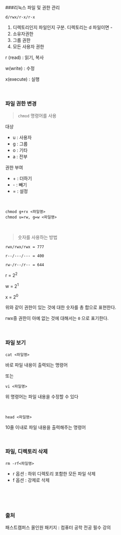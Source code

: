 ###리눅스 파일 및 권한 관리

```d/rwx/r-x/r-x```

1. 디렉토리인지 파일인지 구분. 디렉토리는 d 파일이면 -
2. 소유자권한
3. 그룹 권한
4. 모든 사용자 권한

r (read) :  읽기, 복사

w(write) :  수정

x(execute) :  실행 

<br/>

### 파일 권한 변경

>  ``chmod``  명령어를 사용

대상

*  u  : 사용자
*  g  : 그룹
*  o  : 기타
*  a  : 전부 

권한 부여

*  \+  :  더하기
*  \-   :  빼기
*  =  :  설정

<br/>

```
chmod g+rx <파일명>
chmod u=rw, g=w <파일명>
```

<br/>

> 숫자를 사용하는 방법

```rwx/rwx/rwx = 777```

```r--/---/--- = 400```

```rw-/r--/r-- = 644```

r = 2<sup>2</sup>

w = 2<sup>1</sup>

x = 2<sup>0</sup>

위와 같이 권한이 있는 것에 대한 숫자를 총 합으로 표현한다.

rwx중 권한이 아예 없는 것에 대해서는 ```0``` 으로 표기한다.

<br/>

### 파일 보기

```cat <파일명>
cat <파일명>
```

바로 파일 내용이 출력되는 명령어

또는 

```
vi <파일명>
```

위 명령어는 파일 내용을 수정할 수 있다

<br/>

```
head <파일명>
```

10줄 이내로 파일 내용을 출력해주는 명령어

<br/>

### 파일, 디렉토리 삭제

```
rm -rf<파일명>
```

* r 옵션 : 하위 디렉토리 포함한 모든 파일 삭제
* f 옵션 : 강제로 삭제

<br/>

<br/>

<br/>

### 출처

패스트캠퍼스 올인원 패키지 : 컴퓨터 공학 전공 필수 강의